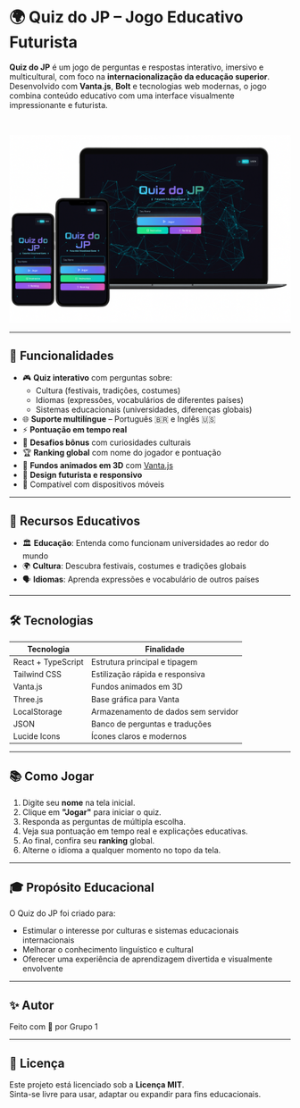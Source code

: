 # 🌍 Quiz do JP – Jogo Educativo Futurista

**Quiz do JP** é um jogo de perguntas e respostas interativo, imersivo e multicultural, com foco na **internacionalização da educação superior**.  
Desenvolvido com **Vanta.js**, **Bolt** e tecnologias web modernas, o jogo combina conteúdo educativo com uma interface visualmente impressionante e futurista.

<br/>

![Quiz do JP Screenshot](https://github.com/moaaskt/QuizJP/blob/main/src/Assets/caps.png)

---

## 🚀 Funcionalidades

- 🎮 **Quiz interativo** com perguntas sobre:
  - Cultura (festivais, tradições, costumes)
  - Idiomas (expressões, vocabulários de diferentes países)
  - Sistemas educacionais (universidades, diferenças globais)
- 🌐 **Suporte multilíngue** – Português 🇧🇷 e Inglês 🇺🇸
- ⚡ **Pontuação em tempo real**
- 🧠 **Desafios bônus** com curiosidades culturais
- 🏆 **Ranking global** com nome do jogador e pontuação
- 💫 **Fundos animados em 3D** com [Vanta.js](https://www.vantajs.com/)
- 🎨 **Design futurista e responsivo**
- 📱 Compatível com dispositivos móveis

---

## 🧠 Recursos Educativos

- 🏛 **Educação**: Entenda como funcionam universidades ao redor do mundo
- 🌍 **Cultura**: Descubra festivais, costumes e tradições globais
- 🗣 **Idiomas**: Aprenda expressões e vocabulário de outros países

---


## 🛠 Tecnologias

| Tecnologia       | Finalidade |
|------------------|------------|
| React + TypeScript | Estrutura principal e tipagem |
| Tailwind CSS     | Estilização rápida e responsiva |
| Vanta.js         | Fundos animados em 3D |
| Three.js         | Base gráfica para Vanta |
| LocalStorage     | Armazenamento de dados sem servidor |
| JSON             | Banco de perguntas e traduções |
| Lucide Icons     | Ícones claros e modernos |

---


## 📚 Como Jogar

1. Digite seu **nome** na tela inicial.
2. Clique em **"Jogar"** para iniciar o quiz.
3. Responda as perguntas de múltipla escolha.
4. Veja sua pontuação em tempo real e explicações educativas.
5. Ao final, confira seu **ranking** global.
6. Alterne o idioma a qualquer momento no topo da tela.

---

## 🎓 Propósito Educacional

O Quiz do JP foi criado para:
- Estimular o interesse por culturas e sistemas educacionais internacionais
- Melhorar o conhecimento linguístico e cultural
- Oferecer uma experiência de aprendizagem divertida e visualmente envolvente

---

## ✨ Autor

Feito com 💙 por Grupo 1

---

## 📄 Licença

Este projeto está licenciado sob a **Licença MIT**.  
Sinta-se livre para usar, adaptar ou expandir para fins educacionais.
